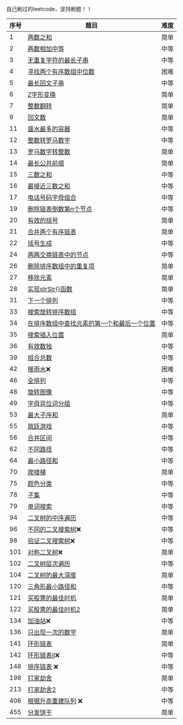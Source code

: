 自己刷过的leetcode，坚持刷题！！

| 序号 | 题目                                                         | 难度 |
| :--- | ------------------------------------------------------------ | ---- |
| 1    | [两数之和](code/1.两数之和.py)                               | 简单 |
| 2    | [两数相加中等](code/2.两数相加.py)                           | 中等 |
| 3    | [无重复字符的最长子串](code/3.无重复字符的最长子串.py)       | 中等 |
| 4    | [寻找两个有序数组中位数](code/4.寻找两个有序数组中位数.py)   | 困难 |
| 5    | [最长回文子串](code/5.最长回文子串.py)                       | 中等 |
| 6    | [Z字形变换](code/6.Z字形变换.java)                           | 简单 |
| 7    | [整数翻转](code/7.整数翻转.py)                               | 简单 |
| 9    | [回文数](code/9.回文数.py)                                   | 简单 |
| 11   | [盛水最多的容器](code/11.盛水最多的容器.py)                  | 中等 |
| 12   | [整数转罗马数字](code/1.整数转罗马数字.py)                   | 中等 |
| 13   | [罗马数字转整数](code/13.罗马数字转整数.py)                  | 简单 |
| 14   | [最长公共前缀](code/14.最长公共前缀.py)                      | 简单 |
| 15   | [三数之和](code/15.三数之和.py)                              | 中等 |
| 16   | [最接近三数之和](code/16.最接近三数之和.py)                  | 中等 |
| 17   | [电话号码字母组合](code/17.电话号码字母组合.py)              | 中等 |
| 19   | [删除链表倒数第n个节点](code/19.删除链表倒数第n个节点.py)    | 中等 |
| 20   | [有效的括号](code/20.有效的括号.py)                          | 简单 |
| 21   | [合并两个有序链表](code/21.合并两个有序链表)                 | 简单 |
| 22   | [括号生成](code/22.括号生成.py)                              | 中等 |
| 24   | [两两交换链表中的节点](code/24.两两交换链表中的节点.py)      | 中等 |
| 26   | [删除排序数组中的重复项](code/26.删除排序数组中的重复项.py)  | 简单 |
| 27   | [移除元素](code/27.移除元素.py)                              | 简单 |
| 28   | [实现strStr()函数](code/28.实现strStr()函数.py)              | 简单 |
| 31   | [下一个排列](code/31.下一个排列.py)                          | 中等 |
| 33   | [搜索旋转排序数组](code/33.搜索旋转排序数组.py)              | 中等 |
| 34   | [在排序数组中查找元素的第一个和最后一个位置](code/34.在排序数组中查找元素的第一个和最后一个位置.py) | 中等 |
| 35   | [搜索插入位置](code/35.搜索插入位置.py)                      | 简单 |
| 36   | [有效数独](code/36.有效数独.py)                              | 中等 |
| 39   | [组合总数](code/39.组合总数.py)                              | 中等 |
| 42   | [接雨水](code/42.接雨水.py)❌                                 | 困难 |
| 46   | [全排列](code/46.全排列.py)                                  | 中等 |
| 48   | [旋转图像](code/48.旋转图像.py)                              | 中等 |
| 49   | [字母异位词分组](code/49.字母异位词分组.py)                  | 中等 |
| 53   | [最大子序和](code/53.最大子序和,py)                          | 简单 |
| 55   | [跳跃游戏](code/55.跳跃游戏.py)                              | 中等 |
| 56   | [合并区间](code/56.合并区间.py)                              | 中等 |
| 62   | [不同路径](code/62.不同路径.py)                              | 中等 |
| 64   | [最小路径和](code/64.最小路径和.py)                          | 中等 |
| 70   | [爬楼梯](code/70.爬楼梯.py)                                  | 简单 |
| 75   | [颜色分类](code/77.颜色分类.py)                              | 中等 |
| 78   | [子集](code/78.子集.py)                                      | 中等 |
| 79   | [单词搜索](code/79.单词搜索.py)                              | 中等 |
| 94   | [二叉树的中序遍历](code/94.二叉树的中序遍历.py)              | 中等 |
| 96   | [不同的二叉搜索树](code/96.不同的二叉搜索树.py)❌             | 中等 |
| 98   | [验证二叉搜索树](code/98.验证二叉搜索树.py)❌                 | 中等 |
| 101  | [对称二叉树](code/101.对称二叉树.py)❌                        | 简单 |
| 102  | [二叉树层次遍历](code/102.二叉树层次遍历.py)                 | 中等 |
| 104  | [二叉树的最大深度](code/104.二叉树的最大深度.py)             | 简单 |
| 120  | [三角形最小路径和](code/120.三角形最小路径和.py)             | 中等 |
| 121  | [买股票的最佳时机](code/121.买股票的最佳时机.py)             | 简单 |
| 122  | [买股票的最佳时机2](code/122.买股票的最佳时机2.py)           | 简单 |
| 134  | [加油站](code/134.加油站.py)❌                                | 中等 |
| 136  | [只出现一次的数字](code/136.只出现一次的数字.py)             | 简单 |
| 141  | [环形链表](code/141.环形链表.py)                             | 简单 |
| 142  | [环形链表ll](code/142.环形链表ll.py)❌                        | 中等 |
| 148  | [排序链表](code/148.排序链表.py) ❌                           | 中等 |
| 198  | [打家劫舍](code/198.打家劫舍.py)                             | 简单 |
| 213  | [打家劫舍2](code/213.打家劫舍2.py)                           | 中等 |
| 406  | [根据升高重建队列](code/406.根据身高重建队列.py) ❌           | 中等 |
| 455  | [分发饼干](code/455.分发饼干.py)                             | 简单 |



